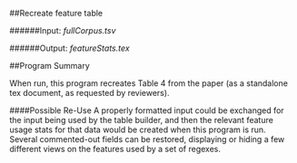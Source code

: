 ##Recreate feature table

######Input: *fullCorpus.tsv*

######Output: *featureStats.tex*

##Program Summary

When run, this program recreates Table 4 from the paper (as a standalone tex document, as requested by reviewers).

####Possible Re-Use
A properly formatted input could be exchanged for the input being used by the table builder, and then the relevant feature usage stats for that data would be created when this program is run.  Several commented-out fields can be restored, displaying or hiding a few different views on the features used by a set of regexes.
